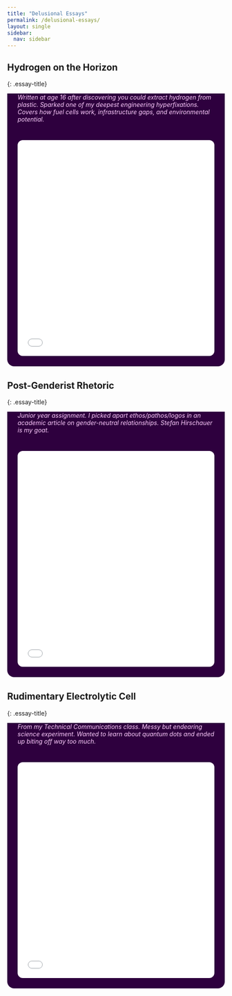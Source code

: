```yaml
---
title: "Delusional Essays"
permalink: /delusional-essays/
layout: single
sidebar:
  nav: sidebar
---
```


<style>
.essay-title {
  font-size: 1.75rem;
  margin-bottom: 0.5rem;
  background-color: #2e003e;
  padding: 1rem 1.5rem;
  border-top-left-radius: 1rem;
  border-top-right-radius: 1rem;
  color: white;
  max-width: 700px;
  margin: 2rem auto 0 auto;
}

.essay-meta {
  background-color: #2e003e;
  color: #ffccff;
  font-style: italic;
  padding: 0 1.5rem 1rem;
  max-width: 700px;
  margin: 0 auto;
}

.essay-frame-container {
  background-color: #2e003e;
  padding: 1.5rem;
  border-bottom-left-radius: 1rem;
  border-bottom-right-radius: 1rem;
  max-width: 700px;
  margin: 0 auto 2rem auto;
  box-sizing: border-box;
}

iframe {
  width: 100%;
  height: 500px;
  border: none;
  border-radius: 0.75rem;
}
</style>

## Hydrogen on the Horizon
{: .essay-title}

<div class="essay-meta">
Written at age 16 after discovering you could extract hydrogen from plastic. Sparked one of my deepest engineering hyperfixations. Covers how fuel cells work, infrastructure gaps, and environmental potential.
</div>

<div class="essay-frame-container">
  <iframe src="/assets/essays/hydrogen-onthe-horizon.pdf"></iframe>
</div>

## Post-Genderist Rhetoric
{: .essay-title}

<div class="essay-meta">
Junior year assignment. I picked apart ethos/pathos/logos in an academic article on gender-neutral relationships. Stefan Hirschauer is my goat.
</div>

<div class="essay-frame-container">
  <iframe src="/assets/essays/rhetoric_on_postgenderist_relationships.pdf"></iframe>
</div>

## Rudimentary Electrolytic Cell
{: .essay-title}

<div class="essay-meta">
From my Technical Communications class. Messy but endearing science experiment. Wanted to learn about quantum dots and ended up biting off way too much.
</div>

<div class="essay-frame-container">
  <iframe src="/assets/essays/rudimentary-electrolytic-cell.pdf"></iframe>
</div>
